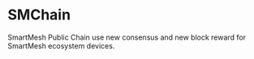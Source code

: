 # SMChain
SmartMesh Public Chain use new consensus and new block reward for SmartMesh ecosystem devices. 
